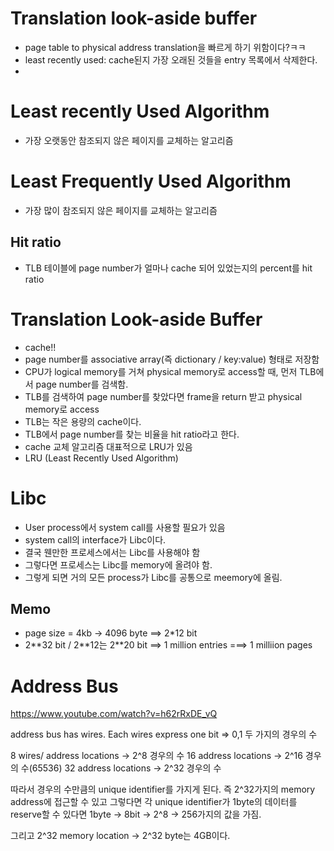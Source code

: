 
# Translation look-aside buffer
- page table to physical address translation을 빠르게 하기 위함이다?ㅋㅋ
- least recently used: cache된지 가장 오래된 것들을 entry 목록에서 삭제한다.
- 

# Least recently Used Algorithm
- 가장 오랫동안 참조되지 않은 페이지를 교체하는 알고리즘

# Least Frequently Used Algorithm
- 가장 많이 참조되지 않은 페이지를 교체하는 알고리즘

## Hit ratio
- TLB 테이블에 page number가 얼마나 cache 되어 있었는지의 percent를 hit ratio

# Translation Look-aside Buffer
- cache!!
- page number를 associative array(즉 dictionary / key:value) 형태로 저장함
- CPU가 logical memory를 거쳐 physical memory로 access할 때, 먼저 TLB에서 page number를 검색함.
- TLB를 검색하여 page number를 찾았다면 frame을 return 받고 physical memory로 access
- TLB는 작은 용량의 cache이다.
- TLB에서 page number를 찾는 비율을 hit ratio라고 한다.
- cache 교체 알고리즘 대표적으로 LRU가 있음
- LRU (Least Recently Used Algorithm)

# Libc 
- User process에서 system call를 사용할 필요가 있음
- system call의 interface가 Libc이다.
- 결국 웬만한 프로세스에서는 Libc를 사용해야 함
- 그렇다면 프로세스는 Libc를 memory에 올려야 함.
- 그렇게 되면 거의 모든 process가 Libc를 공통으로 meemory에 올림.

## Memo
- page size = 4kb -> 4096 byte ==> 2*12 bit
- 2\*\*32 bit / 2\*\*12는 2\*\*20 bit ==> 1 million entries ===> 1 milliion pages

# Address Bus
https://www.youtube.com/watch?v=h62rRxDE_vQ

address bus has wires.
Each wires express one bit => 0,1 두 가지의 경우의 수

8 wires/ address locations -> 2^8 경우의 수 
16 address locations -> 2^16 경우의 수(65536)
32 address locations -> 2^32 경우의 수 

따라서 경우의 수만큼의 unique identifier를 가지게 된다.
즉 2^32가지의 memory address에 접근할 수 있고 그렇다면 각 unique identifier가 1byte의 데이터를 reserve할 수 있다면 1byte -> 8bit -> 2^8 -> 256가지의 값을 가짐.

그리고 2^32 memory location -> 2^32 byte는 4GB이다.